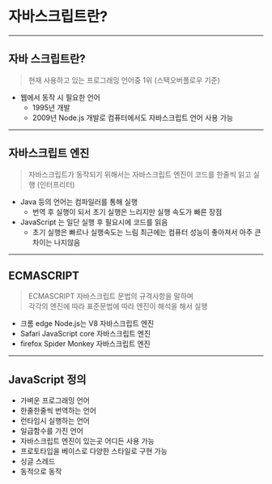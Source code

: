# 자바스크립트란?
*** 
## 자바 스크립트란?
> 현재 사용하고 있는 프로그래밍 언어중 1위 (스택오버플로우 기준)
- 웹에서 동작 시 필요한 언어 
  - 1995년 개발 
  - 2009년 Node.js 개발로 컴퓨터에서도 자바스크립트 언어 사용 가능
***
## 자바스크립트 엔진
> 자바스크립트가 동작되기 위해서는 자바스크립트 엔진이 코드를 한줄씩 읽고 실행 (인터프리터)
- Java 등의 언어는 컴파일러를 통해 실행 
  - 번역 후 실행이 되서 초기 실행은 느리지만 실행 속도가 빠른 장점
- JavaScript 는 일단 실행 후 필요시에 코드를 읽음 
  - 초기 실행은 빠르나 실행속도는 느림
최근에는 컴퓨터 성능이 좋아져서 아주 큰 차이는 나지않음
***
## ECMASCRIPT 
> ECMASCRIPT 자바스크립트 문법의 규격사항을 말하며<br/>
> 각각의 엔진에 따라 표준문법에 따라 엔진이 해석을 해서 실행
- 크롬 edge Node.js는 V8 자바스크립트 엔진
- Safari JavaScript core 자바스크립트 엔진
- firefox Spider Monkey 자바스크립트 엔진
***
## JavaScript 정의
- 가벼운 프로그래밍 언어
- 한줄한줄씩 번역하는 언어 
- 런타임시 실행하는 언어
- 일급함수를 가진 언어 
- 자바스크립트 엔진이 있는곳 어디든 사용 가능
- 프로토타입을 베이스로 다양한 스타일로 구현 가능
- 싱글 스레드
- 동적으로 동작
